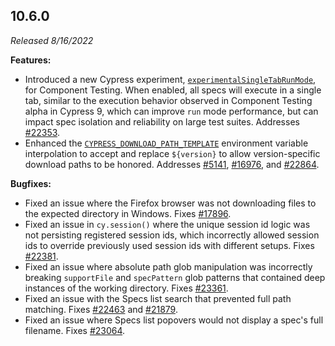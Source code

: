 ## 10.6.0

_Released 8/16/2022_

**Features:**

- Introduced a new Cypress experiment, [`experimentalSingleTabRunMode`](/guides/references/experiments), for
  Component Testing. When enabled, all specs will execute in a single tab,
  similar to the execution behavior observed in Component Testing alpha in Cypress 9, which can improve `run` mode performance, but can impact spec isolation and reliability on large test suites. Addresses
  [#22353](https://github.com/cypress-io/cypress/issues/22353).
- Enhanced the [`CYPRESS_DOWNLOAD_PATH_TEMPLATE`](/guides/references/advanced-installation#Environment-variables) environment variable interpolation to accept and replace `${version}` to allow version-specific download paths to be honored. Addresses
  [#5141](https://github.com/cypress-io/cypress/issues/5141),
  [#16976](https://github.com/cypress-io/cypress/issues/16976), and
  [#22864](https://github.com/cypress-io/cypress/issues/22864).

**Bugfixes:**

- Fixed an issue where the Firefox browser was not downloading files to the
  expected directory in Windows. Fixes
  [#17896](https://github.com/cypress-io/cypress/issues/17896).
- Fixed an issue in `cy.session()` where the unique session id logic was not persisting registered
  session ids, which incorrectly allowed session ids to override previously used
  session ids with different setups. Fixes
  [#22381](https://github.com/cypress-io/cypress/issues/22381).
- Fixed an issue where absolute path glob manipulation was incorrectly breaking
  `supportFile` and `specPattern` glob patterns that contained deep instances of the working
  directory. Fixes [#23361](https://github.com/cypress-io/cypress/issues/23361).
- Fixed an issue with the Specs list search that prevented full path matching.
  Fixes [#22463](https://github.com/cypress-io/cypress/issues/22463) and
  [#21879](https://github.com/cypress-io/cypress/issues/21879).
- Fixed an issue where Specs list popovers would not display a spec's full
  filename. Fixes [#23064](https://github.com/cypress-io/cypress/issues/23064).
